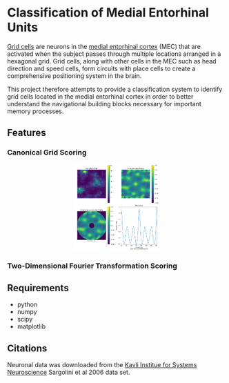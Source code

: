 # Classification of Medial Entorhinal Units

[Grid cells](http://www.scholarpedia.org/article/Grid_cells) are neurons in the [medial entorhinal cortex](http://www.scholarpedia.org/article/Entorhinal_cortex) (MEC) that are activated when the subject passes through multiple locations arranged in a hexagonal grid. Grid cells, along with other cells in the MEC such as head direction and speed cells, form circuits with place cells to create a comprehensive positioning system in the brain.

This project therefore attempts to provide a classification system to identify grid cells located in the medial entorhinal cortex in order to better understand the navigational building blocks necessary for important memory processes. 

## Features

### Canonical Grid Scoring

<p align="center">
<img src="images/canonical_scoring_example.png" width="200" height="200">
</p>

### Two-Dimensional Fourier Transformation Scoring

## Requirements

* python
* numpy
* scipy
* matplotlib

## Citations

Neuronal data was downloaded from the [Kavli Institue for Systems Neuroscience](https://www.ntnu.edu/kavli/research/grid-cell-data) Sargolini et al 2006 data set. 


